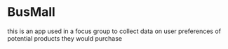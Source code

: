 # BusMall
this is an app used in a focus group to collect data on user preferences of potential products they would purchase
